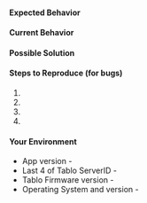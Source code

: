 <!--- Provide a general summary of the issue in the Title above -->

#### Expected Behavior

<!--- If you're describing a bug, tell us what should happen -->
<!--- If you're suggesting a change/improvement, tell us how it should work -->

#### Current Behavior

<!--- If describing a bug, tell us what happens instead of the expected behavior -->
<!--- If suggesting a change/improvement, explain the difference from current behavior -->

#### Possible Solution

<!--- Not obligatory, but suggest a fix/reason for the bug, -->
<!--- or ideas how to implement the addition or change -->

#### Steps to Reproduce (for bugs)

<!--- Provide a link to a live example, or an unambiguous set of steps to -->
<!--- reproduce this bug. Include code to reproduce, if relevant -->

1.

2.

3.

4.

#### Your Environment

<!---
For most bad bugs (eg, a "white screen") has occurred, we have captured the error and have the information below.
The last 4 of the ServerID are especially important if you're submitted data through the app.

Include as many relevant details about the environment you experienced the bug in
-->

- App version -
- Last 4 of Tablo ServerID -
- Tablo Firmware version -
- Operating System and version -
